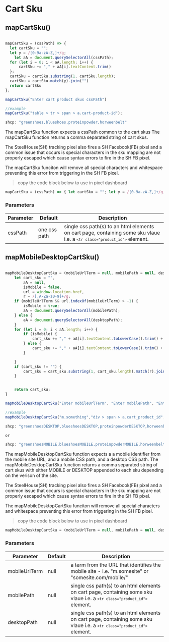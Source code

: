 # Cart Sku

## mapCartSku()


```javascript

mapCartSku = (cssPath) => {
  let cartSku = "";
  let y = /[0-9a-zA-Z,]+/g;
	let aA = document.querySelectorAll(cssPath);
  for (let i = 0; i < aA.length; i++) {
      cartSku += "," + aA[i].textContent.trim()
  };
  cartSku = cartSku.substring(1, cartSku.length);
  cartSku = cartSku.match(y).join("")
  return cartSku
};

mapCartSku("Enter cart product skus cssPath")

//example
mapCartSku("table > tr > span > a.cart-product-id");

shcp: "greenshoes,blueshoes,proteinpowder,horweenbelt"

```

The mapCartSku function expects a cssPath common to the cart skus
The mapCartSku function returns a comma separated string of cart skus.

The SteelHouse(SH) tracking pixel also fires a SH Facebook(FB) pixel and a common issue that occurs is special characters in the sku mapping are not properly escaped which cause syntax errors to fire in the SH FB pixel.

The mapCartSku funciton will remove all special characters and whitespace preventing this error from triggering in the SH FB pixel.

> copy the code block below to use in pixel dashboard

```javascript
mapCartSku = (cssPath) => { let cartSku = ""; let y = /[0-9a-zA-Z,]+/g; let aA = document.querySelectorAll(cssPath); for (let i = 0; i < aA.length; i++) { cartSku += "," + aA[i].textContent.trim() }; cartSku = cartSku.substring(1, cartSku.length); cartSku = cartSku.match(y).join("") return cartSku }; mapCartSku("Enter cart product skus cssPath")
```
### Parameters

Parameter | Default | Description
--------- | ------- | -----------
cssPath | one css path | single css path(s) to an html elements on cart page, containing some sku vlaue i.e. a <code>```<tr class="product_id">```</code> element.


## mapMobileDesktopCartSku()


```javascript

mapMobileDesktopCartSku = (mobileUrlTerm = null, mobilePath = null, desktopPath = null) => {
    let cart_sku = "",
        aA = null,
        isMobile = false,
        url = window.location.href,
        r = /[,A-Za-z0-9]+/g;
    if (mobileUrlTerm && url.indexOf(mobileUrlTerm) > -1) {
        isMobile = true;
        aA = document.querySelectorAll(mobilePath);
    } else {
        aA = document.querySelectorAll(desktopPath);
    }
    for (let i = 0; i < aA.length; i++) {
        if (isMobile) {
            cart_sku += "," + aA[i].textContent.toLowerCase().trim() + "MOBILE"
        } else {
            cart_sku += "," + aA[i].textContent.toLowerCase().trim() + "DESKTOP"
        }

    }
    if (cart_sku != "") {
        cart_sku = cart_sku.substring(1, cart_sku.length).match(r).join("")
    }


    return cart_sku;
}

mapMobileDesktopCartSku("Enter mobileUrlTerm", "Enter mobilePath", "Enter desktopPath")

//example
mapMobileDesktopCartSku("m.something","div > span > a.cart_product_id","span > a.cart-product-id");

shcp: "greenshoesDESKTOP,blueshoesDESKTOP,proteinpowderDESKTOP,horweenbeltDESKTOP"

or

shcp: "greenshoesMOBILE,blueshoesMOBILE,proteinpowderMOBILE,horweenbeltMOBILE"

```

The mapMobileDesktopCartSku function expects a a mobile identifier from the mobile site URL, and a mobile CSS path, and a desktop CSS path.
The mapMobileDesktopCartSku function returns a comma separated string of cart skus with either MOBILE or DESKTOP appended to each sku depending on the verison of the site.

The SteelHouse(SH) tracking pixel also fires a SH Facebook(FB) pixel and a common issue that occurs is special characters in the sku mapping are not properly escaped which cause syntax errors to fire in the SH FB pixel.

The mapMobileDesktopCartSku funciton will remove all special characters and whitespace preventing this error from triggering in the SH FB pixel.

> copy the code block below to use in pixel dashboard

```javascript
mapMobileDesktopCartSku = (mobileUrlTerm = null, mobilePath = null, desktopPath = null) => { let cart_sku = "", aA = null, isMobile = false, url = window.location.href, r = /[,A-Za-z0-9]+/g; if (mobileUrlTerm && url.indexOf(mobileUrlTerm) > -1) { isMobile = true; aA = document.querySelectorAll(mobilePath); } else { aA = document.querySelectorAll(desktopPath); } for (let i = 0; i < aA.length; i++) { if (isMobile) { cart_sku += "," + aA[i].textContent.toLowerCase().trim() + "MOBILE" } else { cart_sku += "," + aA[i].textContent.toLowerCase().trim() + "DESKTOP" } } if (cart_sku != "") { cart_sku = cart_sku.substring(1, cart_sku.length).match(r).join("") } return cart_sku; } mapMobileDesktopCartSku("Enter mobileUrlTerm", "Enter mobilePath", "Enter desktopPath")
```
### Parameters

Parameter | Default | Description
--------- | ------- | -----------
mobileUrlTerm | null | a term from the URL that identifies the mobile site - i.e. "m.somesite" or "somesite.com/mobile/"
mobilePath | null | single css path(s) to an html elements on cart page, containing some sku vlaue i.e. a <code>```<tr class="product_id">```</code> element.
desktopPath | null | single css path(s) to an html elements on cart page, containing some sku vlaue i.e. a <code>```<tr class="product_id">```</code> element.
